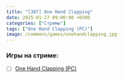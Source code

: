 ```yaml
---
title: "[387] One Hand Clapping"
date: 2025-01-27 09:00:00 +0300
categories: ["Стримы"]
tags: ["One Hand Clapping (PC)"]
image: /commons/games/onehandclapping.jpg
---
```


### Игры на стриме:
+ [ ] [One Hand Clapping (PC)](/tags/one-hand-clapping-pc)

